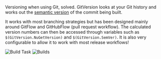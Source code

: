 Versioning when using Git, solved. GitVersion looks at your Git history and works out the [semantic version](http://semver.org) of the commit being built.

It works with most branching strategies but has been designed mainly around GitFlow and GitHubFlow (pull request workflow). The calculated version numbers can then be accessed through variables such as `$(GitVersion.NuGetVersion)` and `$(GitVersion.SemVer)`. It is also very configurable to allow it to work with most release workflows!

![Build Task](https://raw.githubusercontent.com/GitTools/GitVersion/master/src/GitVersionVsixTask/images/build-task.png)
![Builds](https://raw.githubusercontent.com/GitTools/GitVersion/master/src/GitVersionVsixTask/images/builds.png)
